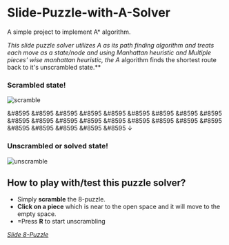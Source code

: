 # Slide-Puzzle-with-A-Solver

A simple project to implement A* algorithm.

**This slide puzzle solver utilizes A* as its path finding algorithm and treats each move as a state/node and using Manhattan heuristic and Multiple pieces' wise manhattan heuristic, the A* algorithm finds the shortest route back to it's unscrambled state.**

### Scrambled state!
![scramble](https://user-images.githubusercontent.com/72869428/125684376-a48e07f5-dae7-4d76-b6fd-29ec2696831b.png) 

&#8595 &#8595 &#8595 &#8595 &#8595 &#8595 &#8595 &#8595 &#8595 &#8595 &#8595 &#8595 &#8595 &#8595 &#8595 &#8595 &#8595 &#8595 &#8595 &#8595 &#8595 &#8595 &#8595 &#8595;

### Unscrambled or solved state!
![unscramble](https://user-images.githubusercontent.com/72869428/125684379-d143b544-b667-4a84-bdb0-e0ec02968956.png)

## How to play with/test this puzzle solver?
- Simply **scramble** the 8-puzzle.
- **Click on a piece** which is near to the open space and it will move to the empty space.
- =Press **R** to start unscrambling

 _[Slide 8-Puzzle](https://rushour0.github.io/Slide-Puzzle-with-A-Solver/)_
